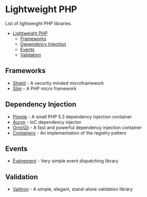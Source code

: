 Lightweight PHP
===============

List of lightweight PHP libraries.

- [Lightweight PHP](#lightweight-php)
  - [Frameworks](#frameworks)
  - [Dependency Injection](#dependency-injection)
  - [Events](#events)
  - [Validation](#validation)

## Frameworks

* [Shield](https://github.com/enygma/shieldframework) - A security minded microframework
* [Slim](https://github.com/codeguy/Slim) - A PHP micro framework

## Dependency Injection

* [Pimple](https://github.com/fabpot/Pimple) - A small PHP 5.3 dependency injection container
* [Auryn](https://github.com/rdlowrey/Auryn) - IoC dependency injector
* [Orno\Di](https://github.com/orno/di) - A fast and powerful dependency injection container
* [Containers](https://github.com/chevronphp/containers) - An implementation of the registry pattern

## Events

* [Événement](https://github.com/igorw/evenement) - Very simple event dispatching library

## Validation

* [Valitron](https://github.com/vlucas/valitron) - A simple, elegant, stand-alone validation library
